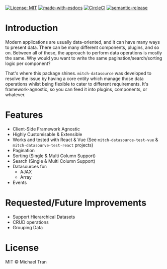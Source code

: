 [![License: MIT](https://img.shields.io/badge/License-MIT-yellow.svg)](https://opensource.org/licenses/MIT)
[![made-with-esdocs](https://img.shields.io/badge/Made%20with-ESDocs-green.svg)](https://esdoc.org/)
[![CircleCI](https://circleci.com/gh/deltoss/mitch-datasource.svg?style=svg)](https://circleci.com/gh/deltoss/mitch-datasource)
[![semantic-release](https://img.shields.io/badge/%20%20%F0%9F%93%A6%F0%9F%9A%80-semantic--release-e10079.svg)](https://github.com/semantic-release/semantic-release)

# Introduction

Modern applications are usually data-oriented, and it can have many ways to present data. There can be many different components, plugins, and so on. Between all of these, the approach to perform data operations is mostly the same. Why would you want to write the same pagination/search/sorting logic per component?

That's where this package shines. `mitch-datasource` was developed to resolve the issue by having a core entity which manage those data operations whilst being flexible to cater to different requirements. It's framework-agnostic, so you can feed it into plugins, components, or whatever.

# Features

- Client-Side Framework Agnostic
- Highly Customisable & Extensible
- Works and tested with React & Vue (See `mitch-datasource-test-vue` & `mitch-datasourve-test-react` projects)
- Pagination
- Sorting (Single & Multi Column Support)
- Search (Single & Multi Column Support)
- Datasources for:
  - AJAX
  - Array
- Events

# Requested/Future Improvements

- Support Hierarchical Datasets
- CRUD operations
- Grouping Data

# License

MIT © Michael Tran